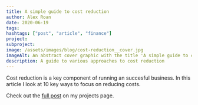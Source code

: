 ```yaml
---
title: A simple guide to cost reduction
author: Alex Roan
date: 2020-06-19
tags: 
hashtags: ["post", "article", "finance"]
project: 
subproject:
image: /assets/images/blog/cost-reduction__cover.jpg
imageAlt: An abstract cover graphic with the title 'A simple guide to cost reduction'
description: A guide to various approaches to cost reduction
---
```


Cost reduction is a key component of running an succesful business. In this article I look at 10 key ways to focus on reducing costs.

Check out the [full post](/projects/cost-reduction/) on my projects page.

